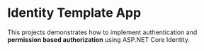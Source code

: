 # Identity Template App

This projects demonstrates how to implement authentication and <strong>permission based authorization</strong> using ASP.NET Core Identity.
